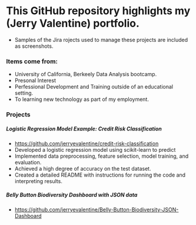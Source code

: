 # This GitHub repository highlights my (Jerry Valentine) portfolio.
* Samples of the Jira rojects used to manage these projects are included as screenshots.
### Items come from:
* University of California, Berkeely Data Analysis bootcamp.
* Presonal Interest
* Perfessional Development and Training outside of an educational setting.
* To learning new technology as part of my employment. 

### Projects
##### Logistic Regression Model Example: Credit Risk Classification 
* https://github.com/jerryevalentine/credit-risk-classification
* Developed a logistic regression model using scikit-learn to predict
* Implemented data preprocessing, feature selection, model training, and evaluation.
* Achieved a high degree of accuracy on the test dataset.
* Created a detailed README with instructions for running the code and interpreting results.

##### Belly Button Biodiversity Dashboard with JSON data
* https://github.com/jerryevalentine/Belly-Button-Biodiversity-JSON-Dashboard
